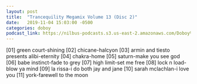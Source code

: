 ```yaml
---
layout: post
title:  "Trancequility Megamix Volume 13 (Disc 2)"
date:   2019-11-04 15:03:00 -0500
categories: doboy
podcast_link: https://nilbus-podcasts.s3.us-east-2.amazonaws.com/Doboy%20mix/Trancequility%20Megamix%20Volume%2013%20(Disc%202).mp3
---
```

[01] green court-shining
[02] chicane-halcyon
[03] armin and tiesto presents alibi-eternity
[04] chakra-home
[05] saturn-make you see god
[06] babe instinct-fade to grey
[07] high limit-set me free
[08] lock n load-blow ya mind
[09] la rissa-i do both jay and jane
[10] sarah mclachlan-i love you
[11] york-farewell to the moon
